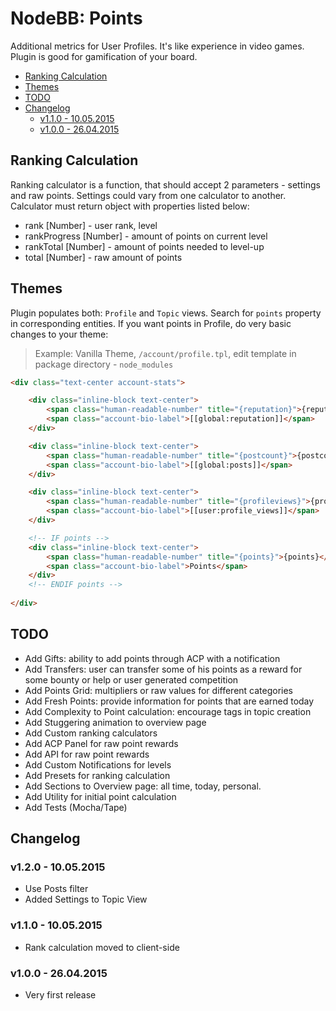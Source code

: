 # NodeBB: Points

Additional metrics for User Profiles. It's like experience in video games. Plugin is good for gamification of your board.

<!-- START doctoc generated TOC please keep comment here to allow auto update -->
<!-- DON'T EDIT THIS SECTION, INSTEAD RE-RUN doctoc TO UPDATE -->
 

- [Ranking Calculation](#ranking-calculation)
- [Themes](#themes)
- [TODO](#todo)
- [Changelog](#changelog)
  - [v1.1.0 - 10.05.2015](#v110---10052015)
  - [v1.0.0 - 26.04.2015](#v100---26042015)

<!-- END doctoc generated TOC please keep comment here to allow auto update -->

## Ranking Calculation

Ranking calculator is a function, that should accept 2 parameters - settings and raw points.
Settings could vary from one calculator to another. Calculator must return object with properties listed below:

- rank [Number] - user rank, level
- rankProgress [Number] - amount of points on current level
- rankTotal [Number] - amount of points needed to level-up
- total [Number] - raw amount of points

## Themes

Plugin populates both: `Profile` and `Topic` views. Search for `points` property in corresponding entities. If you want points in Profile, do very basic changes to your theme:

> Example: Vanilla Theme, `/account/profile.tpl`, edit template in package directory - `node_modules`

```html
<div class="text-center account-stats">

    <div class="inline-block text-center">
        <span class="human-readable-number" title="{reputation}">{reputation}</span>
        <span class="account-bio-label">[[global:reputation]]</span>
    </div>

    <div class="inline-block text-center">
        <span class="human-readable-number" title="{postcount}">{postcount}</span>
        <span class="account-bio-label">[[global:posts]]</span>
    </div>

    <div class="inline-block text-center">
        <span class="human-readable-number" title="{profileviews}">{profileviews}</span>
        <span class="account-bio-label">[[user:profile_views]]</span>
    </div>

    <!-- IF points -->
    <div class="inline-block text-center">
        <span class="human-readable-number" title="{points}">{points}</span>
        <span class="account-bio-label">Points</span>
    </div>
    <!-- ENDIF points -->
    
</div>
```

## TODO

- Add Gifts: ability to add points through ACP with a notification
- Add Transfers: user can transfer some of his points as a reward for some bounty or help or user generated competition
- Add Points Grid: multipliers or raw values for different categories
- Add Fresh Points: provide information for points that are earned today
- Add Complexity to Point calculation: encourage tags in topic creation
- Add Stuggering animation to overview page
- Add Custom ranking calculators
- Add ACP Panel for raw point rewards
- Add API for raw point rewards
- Add Custom Notifications for levels
- Add Presets for ranking calculation
- Add Sections to Overview page: all time, today, personal.
- Add Utility for initial point calculation
- Add Tests (Mocha/Tape)

## Changelog

### v1.2.0 - 10.05.2015

- Use Posts filter
- Added Settings to Topic View

### v1.1.0 - 10.05.2015

- Rank calculation moved to client-side

### v1.0.0 - 26.04.2015

- Very first release
